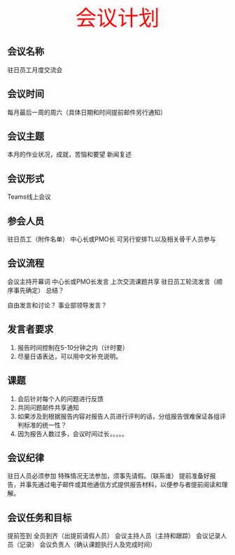 <div align="center"><font face="微软雅黑" color="red" size="18">会议计划</font></div>

## 会议名称
驻日员工月度交流会

## 会议时间
每月最后一周的周六（具体日期和时间提前邮件另行通知）

## 会议主题
本月的作业状况，成就，苦恼和要望
新闻复述

## 会议形式
Teams线上会议

## 参会人员
驻日员工（附件名单）
中心长或PMO长
可另行安排TL以及相关骨干人员参与

## 会议流程

会议主持开幕词
中心长或PMO长发言
上次交流课题共享
驻日员工轮流发言（顺序事先确定）
总结？

自由发言和讨论？
事业部领导发言？

## 发言者要求
1. 报告时间控制在5-10分钟之内（计时要）
2. 尽量日语表达，可以用中文补充说明。

## 课题
1. 会后针对每个人的问题进行反馈
2. 共同问题邮件共享通知
3. 如果涉及到根据报告内容对报告人员进行评判的话，分组报告很难保证各组评判标准的统一性？
4. 因为报告人数过多，会议时间过长，。。。。

## 会议纪律
驻日人员必须参加
特殊情况无法参加，须事先请假。（联系谁）
提前准备好报告，并事先通过电子邮件或其他通信方式提供报告材料，以便参与者提前阅读和理解。

## 会议任务和目标
提前签到
全员到齐（出提前请假人员）
会议主持人员（主持和跟踪）
会议记录人员（记录）
会议负责人（确认课题执行人及完成时间）
